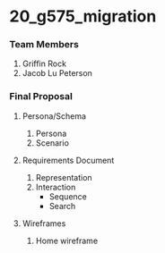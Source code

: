 # 20_g575_migration

### Team Members
1. Griffin Rock
2. Jacob Lu Peterson

### Final Proposal
1. Persona/Schema
    1. Persona
    2. Scenario

2. Requirements Document
    1. Representation
    2. Interaction
          * Sequence
          * Search
3. Wireframes
    1. Home wireframe
